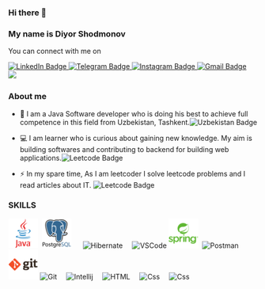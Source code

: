 ### Hi there 👋

### My name is Diyor Shodmonov

 You can connect with me on
<div id="badges">
  <a href="https://www.linkedin.com/in/diyor-shodmonov-8372b6238/">
    <img src="https://img.shields.io/badge/LinkedIn-blue?style=for-the-badge&logo=linkedin&logoColor=white" alt="LinkedIn Badge"/>
  </a>
  <a href="https://t.me/discipline_969">
    <img src="https://img.shields.io/badge/Telegram-blue?style=for-the-badge&logo=telegram&logoColor=white" alt="Telegram Badge"/>
  </a>
  <a href="https://instagram.com/diyorshodmonov1515">
    <img src="https://img.shields.io/badge/Instagram-blue?style=for-the-badge&logo=Instagram&logoColor=white" alt="Instagram Badge"/>
  </a>
  <a href="https://diyorshodmonov969@gmail.com">
    <img src="https://img.shields.io/badge/Gmail-blue?style=for-the-badge&logo=Gmail&logoColor=white" alt="Gmail Badge"/>
  </a>
</div>


 <img src="[https://giphy.com/gifs/dommespace-domme-space-programador-qgQUggAC3Pfv687qPC]">


### About me

- 🧑‍ I am a Java Software developer who is doing his best to achieve full competence in this field from Uzbekistan, Tashkent.![Uzbekistan Badge](https://img.shields.io/badge/-Uzbekistan-green?style=flat&logo=Leetcode&logoColor=black)

- 💻 I am learner who is curious about gaining new knowledge. My aim is building softwares and contributing to backend for building web applications.![Leetcode Badge](https://img.shields.io/badge/-programmer-blue?style=flat&logo=Leetcode&logoColor=black)
- :zap: In my spare time, As I am leetcoder I solve leetcode problems and I read articles about
  IT. ![Leetcode Badge](https://img.shields.io/badge/-Leetcode-red?style=flat&logo=Leetcode&logoColor=white)

<!-- - :mailbox: You can find
  me:  [![Gmail Badge](https://img.shields.io/badge/-Gmail-red?style=flat&logo=Gmail&logoColor=white)](https://diyorshodmonov969@gmail.com)
 -->
<div>
 
 ### SKILLS
 
  <img src="https://github.com/devicons/devicon/blob/master/icons/java/java-original-wordmark.svg" title="Java" alt="Java" width="60" height="60"/>&nbsp;
 <img src="https://github.com/devicons/devicon/blob/master/icons/postgresql/postgresql-original-wordmark.svg" title="PostgreSQL"  alt="PostgreSQL" width="60" height="60"/>&nbsp;
 <img src="https://upload.wikimedia.org/wikipedia/commons/thumb/4/41/Hibernate_logo.svg/2560px-Hibernate_logo.svg.png" title="Hibernate" alt="Hibernate" width="50" height="50" style="margin-left:15px"/>
 <img src="https://blogger.googleusercontent.com/img/b/R29vZ2xl/AVvXsEgJbiC4ki9zp4nK5wWJHIP9zuPrYW0OXpItEI_f8LXASNho64e-ct_TRESJ0yn-w78qxjPkAdmP6IY2vV-xmcjv5noZSKrIkmWFhzrNr86PJCIwZWEz0V-qw32f3f-2vORDUkrGBP5J0LuGLo_W3gXUih5iF6g1PRzK-jfT3gQ37LCSaPkjaf1FC60v/w1200-h630-p-k-no-nu/Spring%20data.png" title="JPA" alt="VSCode" width="50" height="50" style="margin-left:15px"/>
  <img src="https://github.com/devicons/devicon/blob/master/icons/spring/spring-original-wordmark.svg" title="Spring" alt="Spring" width="60" height="60"/>&nbsp;
  <img src="https://cdn.worldvectorlogo.com/logos/postman.svg" title="Postman" alt="Postman" width="60" height="60"/>&nbsp;
  <img src="https://github.com/devicons/devicon/blob/master/icons/git/git-original-wordmark.svg" title="Git" alt="Git" width="60" height="60" />
 <img src="https://lh4.googleusercontent.com/-Ft6sZBfS1ojB7Lmqk8PGGpgLZDwaUC2MlRRvBVZbwQLpzOy6aJxrlnvxDfFZRzxgopUm5lRRhwoQ9jEpCzVrSxI77KrUhm-JCl1hFZWTyqqtV-tRN-N63Ng9RUn3mWN4Hz0mEv3=s0" title="Git" alt="Git" width="60" height="60" />
 <img src="https://upload.wikimedia.org/wikipedia/commons/thumb/9/9c/IntelliJ_IDEA_Icon.svg/1024px-IntelliJ_IDEA_Icon.svg.png" title="Intellij" alt="Intellij" width="50" height="50" style="margin-left:15px"/>
  <img src="https://upload.wikimedia.org/wikipedia/commons/thumb/6/61/HTML5_logo_and_wordmark.svg/640px-HTML5_logo_and_wordmark.svg.png" alt="HTML" width="50" height="50" style="margin-left:15px"/>
  <img src="https://upload.wikimedia.org/wikipedia/commons/d/d5/CSS3_logo_and_wordmark.svg" alt="Css" width="50" height="50" style="margin-left:15px"/>
 <img src="https://upload.wikimedia.org/wikipedia/commons/1/18/ISO_C%2B%2B_Logo.svg" alt="Css" width="50" height="50" style="margin-left:15px"/>
</div>
